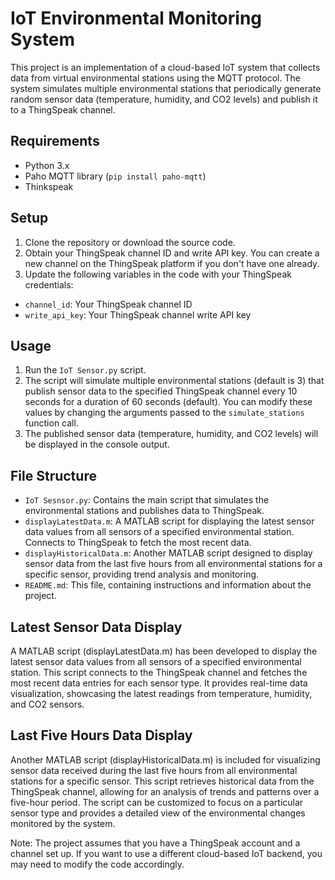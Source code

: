 # IoT Environmental Monitoring System

This project is an implementation of a cloud-based IoT system that collects data from virtual environmental stations using the MQTT protocol. The system simulates multiple environmental stations that periodically generate random sensor data (temperature, humidity, and CO2 levels) and publish it to a ThingSpeak channel.

## Requirements

- Python 3.x
- Paho MQTT library (`pip install paho-mqtt`)
- Thinkspeak

## Setup

1. Clone the repository or download the source code.
2. Obtain your ThingSpeak channel ID and write API key. You can create a new channel on the ThingSpeak platform if you don't have one already.
3. Update the following variables in the code with your ThingSpeak credentials:
  - `channel_id`: Your ThingSpeak channel ID
  - `write_api_key`: Your ThingSpeak channel write API key

## Usage

1. Run the `IoT Sensor.py` script.
2. The script will simulate multiple environmental stations (default is 3) that publish sensor data to the specified ThingSpeak channel every 10 seconds for a duration of 60 seconds (default). You can modify these values by changing the arguments passed to the `simulate_stations` function call.
3. The published sensor data (temperature, humidity, and CO2 levels) will be displayed in the console output.

## File Structure

- `IoT Sesnsor.py`: Contains the main script that simulates the environmental stations and publishes data to ThingSpeak.
- `displayLatestData.m`: A MATLAB script for displaying the latest sensor data values from all sensors of a specified environmental station. Connects to ThingSpeak to fetch the most recent data.
- `displayHistoricalData.m`: Another MATLAB script designed to display sensor data from the last five hours from all environmental stations for a specific sensor, providing trend analysis and monitoring.
- `README.md`: This file, containing instructions and information about the project.


## Latest Sensor Data Display

A MATLAB script (displayLatestData.m) has been developed to display the latest sensor data values from all sensors of a specified environmental station. This script connects to the ThingSpeak channel and fetches the most recent data entries for each sensor type. It provides real-time data visualization, showcasing the latest readings from temperature, humidity, and CO2 sensors.

## Last Five Hours Data Display

Another MATLAB script (displayHistoricalData.m) is included for visualizing sensor data received during the last five hours from all environmental stations for a specific sensor. This script retrieves historical data from the ThingSpeak channel, allowing for an analysis of trends and patterns over a five-hour period. The script can be customized to focus on a particular sensor type and provides a detailed view of the environmental changes monitored by the system.

Note: The project assumes that you have a ThingSpeak account and a channel set up. If you want to use a different cloud-based IoT backend, you may need to modify the code accordingly.
